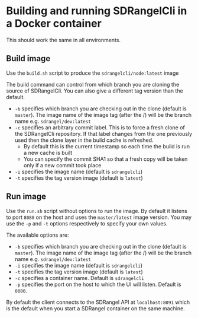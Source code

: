 <h1>Building and running SDRangelCli in a Docker container</h1>

This should work the same in all environments.

<h2>Build image</h2>

Use the `build.sh` script to produce the `sdrangelcli/node:latest` image

The build command can control from which branch you are cloning the source of SDRangelCli. You can also give a different tag version than the default.

  - `-b` specifies which branch you are checking out in the clone (default is `master`). The image name of the image tag (after the /) will be the branch name e.g. `sdrangel/dev:latest`
  - `-c` specifies an arbitrary commit label. This is to force a fresh clone of the SDRangelCli repository. If that label changes from the one previously used then the clone layer in the build cache is refreshed.
    - By default this is the current timestamp so each time the build is run a new cache is built
    - You can specify the commit SHA1 so that a fresh copy will be taken only if a new commit took place
  - `-i` specifies the image name (default is `sdrangelcli`)
  - `-t` specifies the tag version image (default is `latest`)

<h2>Run image</h2>

Use the `run.sh` script without options to run the image. By default it listens to port `8080` on the host and uses the `master/latest` image version. You may use the `-p` and `-t` options respectively to specify your own values.

The available options are:

  - `-b` specifies which branch you are checking out in the clone (default is `master`). The image name of the image tag (after the /) will be the branch name e.g. `sdrangel/dev:latest`
  - `-i` specifies the image name (default is `sdrangelcli`)
  - `-t` specifies the tag version image (default is `latest`)
  - `-c` specifies a container name. Default is `sdrangelcli`
  - `-p` specifies the port on the host to which the UI will listen. Default is `8080`.

By default the client connects to the SDRangel API at `localhost:8091` which is the default when you start a SDRangel container on the same machine.